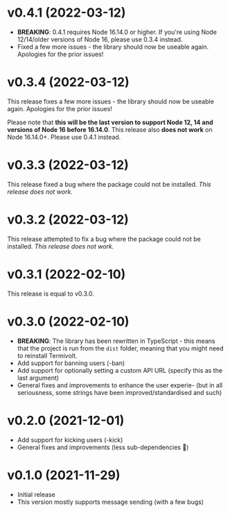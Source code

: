 # v0.4.1 (2022-03-12)

- **BREAKING**: 0.4.1 requires Node 16.14.0 or higher. If you're using Node 12/14/older versions of Node 16, please use 0.3.4 instead.
- Fixed a few more issues - the library should now be useable again. Apologies for the prior issues!

# v0.3.4 (2022-03-12)

This release fixes a few more issues - the library should now be useable again. Apologies for the prior issues!

Please note that **this will be the last version to support Node 12, 14 and versions of Node 16 before 16.14.0**. This release also **does not work** on Node 16.14.0+. Please use 0.4.1 instead.

# v0.3.3 (2022-03-12)

This release fixed a bug where the package could not be installed. _This release does not work._

# v0.3.2 (2022-03-12)

This release attempted to fix a bug where the package could not be installed. _This release does not work._

# v0.3.1 (2022-02-10)

This release is equal to v0.3.0.

# v0.3.0 (2022-02-10)

- **BREAKING**: The library has been rewritten in TypeScript - this means that the project is run from the `dist` folder, meaning that you might need to reinstall Termivolt.
- Add support for banning users (-ban)
- Add support for optionally setting a custom API URL (specify this as the last argument)
- General fixes and improvements to enhance the user experie- (but in all seriousness, some strings have been improved/standardised and such)

# v0.2.0 (2021-12-01)

- Add support for kicking users (-kick)
- General fixes and improvements (less sub-dependencies :tada:)

# v0.1.0 (2021-11-29)

- Initial release
- This version mostly supports message sending (with a few bugs)
